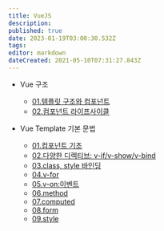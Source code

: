 ```yaml
---
title: VueJS
description: 
published: true
date: 2023-01-19T03:00:30.532Z
tags: 
editor: markdown
dateCreated: 2021-05-10T07:31:27.843Z
---
```


- Vue 구조
	- [01.템플릿 구조와 컴포넌트](http://35.247.115.28/ko/VueJS/Part03/01)
  - [02.컴포넌트 라이프사이클](http://35.247.115.28/ko/VueJS/Part03/02)

- Vue Template 기본 문법
	- [01.컴포넌트 기초](http://35.247.115.28/ko/VueJS/Part04/01)
  - [02.다양한 디렉티브: v-if/v-show/v-bind](http://35.247.115.28/ko/VueJS/Part04/02)
  - [03.class, style 바인딩](http://35.247.115.28/ko/VueJS/Part04/03)
  - [04.v-for](http://35.247.115.28/ko/VueJS/Part04/04)
  - [05.v-on:이벤트](http://35.247.115.28/ko/VueJS/Part04/05)
  - [06.method](http://35.247.115.28/ko/VueJS/Part04/06)
  - [07.computed](http://35.247.115.28/ko/VueJS/Part04/07)
  - [08.form](http://35.247.115.28/ko/VueJS/Part04/08)
  - [09.style](http://35.247.115.28/ko/VueJS/Part04/09)